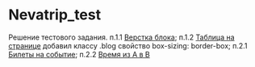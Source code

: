 # Nevatrip_test

Решение тестового задания.
п.1.1 [Верстка блока]([https://alexandr7944.github.io/Nevatrip_test/](https://github.com/Alexandr7944/Nevatrip_test/tree/main/Nevatrip_test_HTML));
п.1.2 [Таблица на странице](https://codepen.io/a-s-vasnev/pen/BaxEXaP) добавил классу .blog свойство box-sizing: border-box;
п.2.1 [Билеты на событие](https://github.com/Alexandr7944/Nevatrip_test/blob/main/Test2.1.xlsx);
п.2.2 [Время из A в B](https://github.com/Alexandr7944/Nevatrip_test/tree/main/Nevatrip_test_JS)
